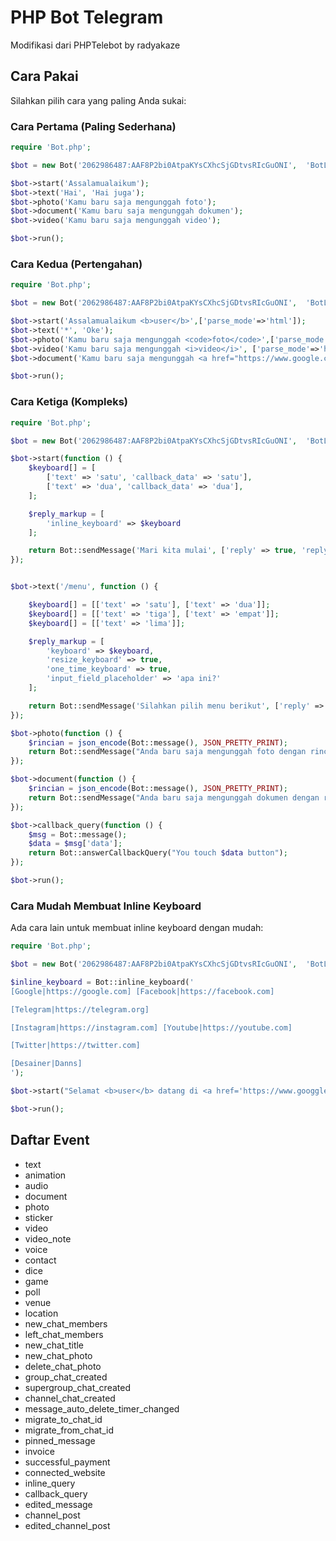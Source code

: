 # PHP Bot Telegram 

Modifikasi dari PHPTelebot by radyakaze

## Cara Pakai

Silahkan pilih cara yang paling Anda sukai:

### Cara Pertama (Paling Sederhana)

```php
require 'Bot.php';

$bot = new Bot('2062986487:AAF8P2bi0AtpaKYsCXhcSjGDtvsRIcGuONI',  'BotLatihan123Bot');

$bot->start('Assalamualaikum');
$bot->text('Hai', 'Hai juga');
$bot->photo('Kamu baru saja mengunggah foto');
$bot->document('Kamu baru saja mengunggah dokumen');
$bot->video('Kamu baru saja mengunggah video');

$bot->run();
```

### Cara Kedua (Pertengahan)

```php
require 'Bot.php';

$bot = new Bot('2062986487:AAF8P2bi0AtpaKYsCXhcSjGDtvsRIcGuONI',  'BotLatihan123Bot');

$bot->start('Assalamualaikum <b>user</b>',['parse_mode'=>'html']);
$bot->text('*', 'Oke');
$bot->photo('Kamu baru saja mengunggah <code>foto</code>',['parse_mode'=>'html']);
$bot->video('Kamu baru saja mengunggah <i>video</i>', ['parse_mode'=>'html', 'reply' => true]);
$bot->document('Kamu baru saja mengunggah <a href="https://www.google.com">dokumen</a>',['parse_mode'=>'html','disable_web_page_preview'=>true]);

$bot->run();

```
### Cara Ketiga (Kompleks)

```php
require 'Bot.php';

$bot = new Bot('2062986487:AAF8P2bi0AtpaKYsCXhcSjGDtvsRIcGuONI',  'BotLatihan123Bot');

$bot->start(function () {
    $keyboard[] = [
        ['text' => 'satu', 'callback_data' => 'satu'],
        ['text' => 'dua', 'callback_data' => 'dua'],
    ];

    $reply_markup = [
        'inline_keyboard' => $keyboard
    ];

    return Bot::sendMessage('Mari kita mulai', ['reply' => true, 'reply_markup' => $reply_markup]);
});


$bot->text('/menu', function () {

    $keyboard[] = [['text' => 'satu'], ['text' => 'dua']];
    $keyboard[] = [['text' => 'tiga'], ['text' => 'empat']];
    $keyboard[] = [['text' => 'lima']];

    $reply_markup = [
        'keyboard' => $keyboard,
        'resize_keyboard' => true,
        'one_time_keyboard' => true,
        'input_field_placeholder' => 'apa ini?'
    ];

    return Bot::sendMessage('Silahkan pilih menu berikut', ['reply' => true, 'reply_markup' => $reply_markup]);
});

$bot->photo(function () {
    $rincian = json_encode(Bot::message(), JSON_PRETTY_PRINT);
    return Bot::sendMessage("Anda baru saja mengunggah foto dengan rincian sebagai berikut:\n$rincian");
});

$bot->document(function () {
    $rincian = json_encode(Bot::message(), JSON_PRETTY_PRINT);
    return Bot::sendMessage("Anda baru saja mengunggah dokumen dengan rincian sebagai berikut:\n$rincian");
});

$bot->callback_query(function () {
    $msg = Bot::message();
    $data = $msg['data'];
    return Bot::answerCallbackQuery("You touch $data button");
});

$bot->run();
```
### Cara Mudah Membuat Inline Keyboard

Ada cara lain untuk membuat inline keyboard dengan mudah:
```php
require 'Bot.php';

$bot = new Bot('2062986487:AAF8P2bi0AtpaKYsCXhcSjGDtvsRIcGuONI',  'BotLatihan123Bot');

$inline_keyboard = Bot::inline_keyboard('
[Google|https://google.com] [Facebook|https://facebook.com]

[Telegram|https://telegram.org]

[Instagram|https://instagram.com] [Youtube|https://youtube.com]

[Twitter|https://twitter.com]

[Desainer|Danns]
');

$bot->start("Selamat <b>user</b> datang di <a href='https://www.googgle.com'>Google</a>",['parse_mode'=>'html','reply'=>true,'disable_web_page_preview'=>true,'reply_markup'=>$inline_keyboard]);

$bot->run();
```
## Daftar Event

- text
- animation
- audio
- document
- photo
- sticker
- video
- video_note
- voice
- contact
- dice
- game
- poll
- venue
- location
- new_chat_members
- left_chat_members
- new_chat_title
- new_chat_photo
- delete_chat_photo
- group_chat_created
- supergroup_chat_created
- channel_chat_created
- message_auto_delete_timer_changed
- migrate_to_chat_id
- migrate_from_chat_id
- pinned_message
- invoice
- successful_payment
- connected_website
- inline_query
- callback_query
- edited_message
- channel_post
- edited_channel_post